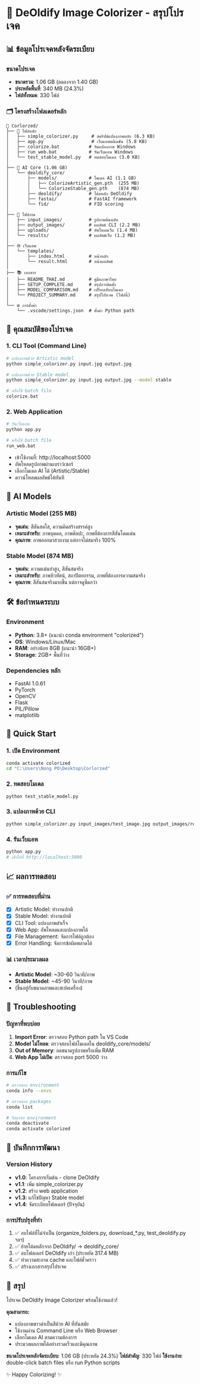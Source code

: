 # 🎨 DeOldify Image Colorizer - สรุปโปรเจค

## 📊 ข้อมูลโปรเจคหลังจัดระเบียบ

### ขนาดโปรเจค
- **ขนาดรวม**: 1.06 GB (ลดลงจาก 1.40 GB)
- **ประหยัดพื้นที่**: 340 MB (24.3%)
- **ไฟล์ทั้งหมด**: 330 ไฟล์

### 🗂️ โครงสร้างโฟลเดอร์หลัก

```
📁 Corlorzed/
├── 🎨 ไฟล์หลัก
│   ├── simple_colorizer.py     # สคริปต์แปลงภาพหลัก (6.3 KB)
│   ├── app.py                  # เว็บแอพพลิเคชัน (5.8 KB)
│   ├── colorize.bat           # รันแปลงภาพ Windows
│   ├── run_web.bat            # รันเว็บแอพ Windows
│   └── test_stable_model.py   # ทดสอบโมเดล (3.0 KB)
│
├── 🧠 AI Core (1.06 GB)
│   └── deoldify_core/
│       ├── models/            # โมเดล AI (1.1 GB)
│       │   ├── ColorizeArtistic_gen.pth  (255 MB)
│       │   └── ColorizeStable_gen.pth    (874 MB)
│       ├── deoldify/          # โค้ดหลัก DeOldify
│       ├── fastai/            # FastAI framework
│       └── fid/               # FID scoring
│
├── 📁 ไฟล์งาน
│   ├── input_images/          # รูปภาพต้นฉบับ
│   ├── output_images/         # ผลลัพธ์ CLI (2.2 MB)
│   ├── uploads/               # อัพโหลดเว็บ (1.4 MB)
│   └── results/               # ผลลัพธ์เว็บ (1.2 MB)
│
├── 🌐 เว็บแอพ
│   └── templates/
│       ├── index.html         # หน้าหลัก
│       └── result.html        # หน้าผลลัพธ์
│
├── 📚 เอกสาร
│   ├── README_THAI.md         # คู่มือภาษาไทย
│   ├── SETUP_COMPLETE.md      # สรุปการติดตั้ง
│   ├── MODEL_COMPARISON.md    # เปรียบเทียบโมเดล
│   └── PROJECT_SUMMARY.md     # สรุปโปรเจค (ไฟล์นี้)
│
└── ⚙️ การตั้งค่า
    └── .vscode/settings.json  # ตั้งค่า Python path
```

## 🎯 คุณสมบัติของโปรเจค

### 1. CLI Tool (Command Line)
```bash
# แปลงภาพด้วย Artistic model
python simple_colorizer.py input.jpg output.jpg

# แปลงภาพด้วย Stable model
python simple_colorizer.py input.jpg output.jpg --model stable

# หรือใช้ batch file
colorize.bat
```

### 2. Web Application
```bash
# รันเว็บแอพ
python app.py

# หรือใช้ batch file
run_web.bat
```
- เข้าใช้งานที่: http://localhost:5000
- อัพโหลดรูปภาพผ่านเบราว์เซอร์
- เลือกโมเดล AI ได้ (Artistic/Stable)
- ดาวน์โหลดผลลัพธ์ได้ทันที

## 🤖 AI Models

### Artistic Model (255 MB)
- **จุดเด่น**: สีสันสดใส, ความคิดสร้างสรรค์สูง
- **เหมาะสำหรับ**: ภาพบุคคล, ภาพศิลปะ, ภาพที่ต้องการสีสันโดดเด่น
- **คุณภาพ**: ภาพออกมาสวยงาม แต่อาจไม่สมจริง 100%

### Stable Model (874 MB)
- **จุดเด่น**: ความแม่นยำสูง, สีสันสมจริง
- **เหมาะสำหรับ**: ภาพทิวทัศน์, สถาปัตยกรรม, ภาพที่ต้องการความสมจริง
- **คุณภาพ**: สีสันสมจริงมากขึ้น แต่อาจดูซีดกว่า

## 🛠️ ข้อกำหนดระบบ

### Environment
- **Python**: 3.8+ (แนะนำ conda environment "colorized")
- **OS**: Windows/Linux/Mac
- **RAM**: อย่างน้อย 8GB (แนะนำ 16GB+)
- **Storage**: 2GB+ พื้นที่ว่าง

### Dependencies หลัก
- FastAI 1.0.61
- PyTorch
- OpenCV
- Flask
- PIL/Pillow
- matplotlib

## 🚀 Quick Start

### 1. เปิด Environment
```bash
conda activate colorized
cd "C:\Users\Nong PO\Desktop\Corlorzed"
```

### 2. ทดสอบโมเดล
```bash
python test_stable_model.py
```

### 3. แปลงภาพด้วย CLI
```bash
python simple_colorizer.py input_images/test_image.jpg output_images/result.jpg
```

### 4. รันเว็บแอพ
```bash
python app.py
# เข้าไปที่ http://localhost:5000
```

## 📈 ผลการทดสอบ

### ✅ การทดสอบที่ผ่าน
- [x] Artistic Model: ทำงานปกติ
- [x] Stable Model: ทำงานปกติ  
- [x] CLI Tool: แปลงภาพสำเร็จ
- [x] Web App: อัพโหลดและแปลงภาพได้
- [x] File Management: จัดการไฟล์ถูกต้อง
- [x] Error Handling: จัดการข้อผิดพลาดได้

### 📊 เวลาประมวลผล
- **Artistic Model**: ~30-60 วินาที/ภาพ
- **Stable Model**: ~45-90 วินาที/ภาพ
- (ขึ้นอยู่กับขนาดภาพและสเปคเครื่อง)

## 🔧 Troubleshooting

### ปัญหาที่พบบ่อย
1. **Import Error**: ตรวจสอบ Python path ใน VS Code
2. **Model ไม่โหลด**: ตรวจสอบไฟล์โมเดลใน deoldify_core/models/
3. **Out of Memory**: ลดขนาดรูปภาพหรือเพิ่ม RAM
4. **Web App ไม่เปิด**: ตรวจสอบ port 5000 ว่าง

### การแก้ไข
```bash
# ตรวจสอบ environment
conda info --envs

# ตรวจสอบ packages
conda list

# รีสตาร์ท environment
conda deactivate
conda activate colorized
```

## 📝 บันทึกการพัฒนา

### Version History
- **v1.0**: โครงการเริ่มต้น - clone DeOldify
- **v1.1**: เพิ่ม simple_colorizer.py
- **v1.2**: สร้าง web application
- **v1.3**: แก้ไขปัญหา Stable model
- **v1.4**: จัดระเบียบโฟลเดอร์ (ปัจจุบัน)

### การปรับปรุงที่ทำ
1. ✅ ลบไฟล์ที่ไม่จำเป็น (organize_folders.py, download_*.py, test_deoldify.py ฯลฯ)
2. ✅ ย้ายโค้ดหลักจาก DeOldify/ → deoldify_core/
3. ✅ ลบโฟลเดอร์ DeOldify เก่า (ประหยัด 317.4 MB)
4. ✅ ทำความสะอาด cache และไฟล์ชั่วคราว
5. ✅ สร้างเอกสารสรุปโปรเจค

## 🎉 สรุป

โปรเจค DeOldify Image Colorizer พร้อมใช้งานแล้ว! 

**คุณสามารถ:**
- แปลงภาพขาวดำเป็นสีด้วย AI ที่ทันสมัย
- ใช้งานผ่าน Command Line หรือ Web Browser
- เลือกโมเดล AI ตามความต้องการ
- ประมวลผลภาพได้อย่างรวดเร็วและมีคุณภาพ

**ขนาดโปรเจคหลังจัดระเบียบ**: 1.06 GB (ประหยัด 24.3%)
**ไฟล์สำคัญ**: 330 ไฟล์
**ใช้งานง่าย**: double-click batch files หรือ run Python scripts

✨ Happy Colorizing! ✨
